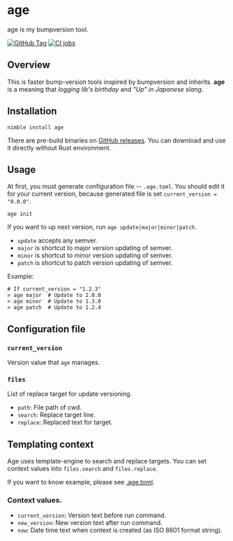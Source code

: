 # age

age is my bumpversion tool.

[![GitHub Tag](https://img.shields.io/github/v/tag/attakei/age)](https://github.com/attakei/age)
[![CI jobs](https://github.com/attakei/age/actions/workflows/main.yml/badge.svg)](https://github.com/attakei/age/actions/workflows/main.yml)

## Overview

This is faster bump-version tools inspired by bumpversion and inherits.
**age** is a meaning that *logging lib's birthday* and *"Up" in Japanese slang*.

## Installation

```
nimble install age
```

There are pre-build binaries on [GitHub releases](https://github.com/attakei/age/releases).
You can download and use it directly without Rust environment.

## Usage

At first, you must generate configuration file -- `.age.toml`.
You should edit it for your current version, because generated file is set `current_version = "0.0.0"`.

```
age init
```

If you want to up next version, run `age update|major|minor|patch`.

* `update` accepts any semver.
* `major` is shortcut to major version updating of semver.
* `minor` is shortcut to minor version updating of semver.
* `patch` is shortcut to patch version updating of semver.

Example:

```console
# If current_version = "1.2.3"
> age major  # Update to 2.0.0
> age minor  # Update to 1.3.0
> age patch  # Update to 1.2.4
```

## Configuration file

### `current_version`

Version value that `age` manages.

### `files`

List of replace target for update versioning.

* `path`: File path of cwd.
* `search`: Replace target line.
* `replace`: Replaced text for target.

## Templating context

Age uses template-engine to search and replace targets.
You can set context values into `files.search` and `files.replace`.

If you want to know example, please see [.age.toml](https://github.com/attakei/age/blob/main/.age.toml).

### Context values.

- `current_version`: Version text before run command.
- `new_version`: New version text after run command.
- `now`: Date time text when context is created (as ISO 8601 format string).
